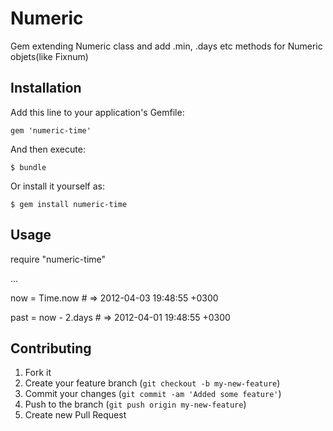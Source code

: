 # Numeric

Gem extending Numeric class and add .min, .days etc methods for Numeric objets(like Fixnum)

## Installation

Add this line to your application's Gemfile:

    gem 'numeric-time'

And then execute:

    $ bundle

Or install it yourself as:

    $ gem install numeric-time

## Usage

require "numeric-time"

...

now = Time.now # => 2012-04-03 19:48:55 +0300

past = now - 2.days # => 2012-04-01 19:48:55 +0300

## Contributing

1. Fork it
2. Create your feature branch (`git checkout -b my-new-feature`)
3. Commit your changes (`git commit -am 'Added some feature'`)
4. Push to the branch (`git push origin my-new-feature`)
5. Create new Pull Request
